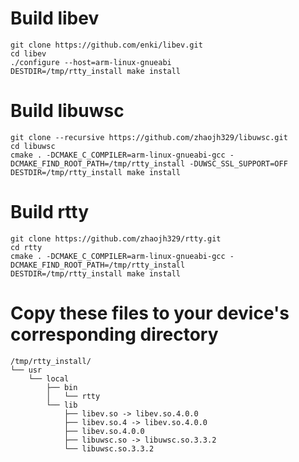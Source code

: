 # Build libev

    git clone https://github.com/enki/libev.git
    cd libev
    ./configure --host=arm-linux-gnueabi
    DESTDIR=/tmp/rtty_install make install

# Build libuwsc

    git clone --recursive https://github.com/zhaojh329/libuwsc.git
    cd libuwsc
    cmake . -DCMAKE_C_COMPILER=arm-linux-gnueabi-gcc -DCMAKE_FIND_ROOT_PATH=/tmp/rtty_install -DUWSC_SSL_SUPPORT=OFF
    DESTDIR=/tmp/rtty_install make install

# Build rtty

    git clone https://github.com/zhaojh329/rtty.git
    cd rtty
    cmake . -DCMAKE_C_COMPILER=arm-linux-gnueabi-gcc -DCMAKE_FIND_ROOT_PATH=/tmp/rtty_install
    DESTDIR=/tmp/rtty_install make install

# Copy these files to your device's corresponding directory

    /tmp/rtty_install/
    └── usr
        └── local
            ├── bin
            │   └── rtty
            └── lib
                ├── libev.so -> libev.so.4.0.0
                ├── libev.so.4 -> libev.so.4.0.0
                ├── libev.so.4.0.0
                ├── libuwsc.so -> libuwsc.so.3.3.2
                └── libuwsc.so.3.3.2
